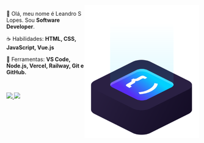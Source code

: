 <img src="ilus-code.svg" min-width="300px" max-width="300px" width="300px" align="right" alt="logo iuricode">

<p align="left"> 
 🖖 Olá, meu nome é Leandro S Lopes. Sou <strong>Software Developer</strong>.
</p>

<p align="left">
 ☕ Habilidades: <strong>HTML, CSS, JavaScript, Vue.js</strong>
</p>

<p align="left">
  💼 Ferramentas: <strong>VS Code, Node.js, Vercel, Railway, Git e GitHub.</strong>
</p>


<br>

<p align="left">
  <a href="https://www.linkedin.com/in/programmer-leandrolopes/" alt="Linkedin">
    <img src="https://img.shields.io/badge/-Linkedin-6610F2?style=for-the-badge&logo=Linkedin&logoColor=FFFFFF&link=https://www.linkedin.com/in/programmer-leandrolopes/"/>
  </a>

  <a href="https://github.com/leandroslopes" alt="GitHub">
    <img src="https://img.shields.io/badge/-GitHub-6610F2?style=for-the-badge&logo=GitHub&logoColor=FFFFFF&link=https://github.com/leandroslopes"/>
  </a>
</p>